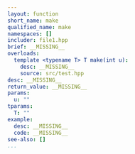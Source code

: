 ```yaml
---
layout: function
short_name: make
qualified_name: make
namespaces: []
includer: file1.hpp
brief: __MISSING__
overloads:
  template <typename T> T make(int u):
    desc: __MISSING__
    source: src/test.hpp
desc: __MISSING__
return_value: __MISSING__
params:
  u: ""
tparams:
  T: ""
example:
  desc: __MISSING__
  code: __MISSING__
see-also: []
...
```

